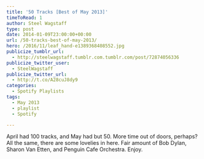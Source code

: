 ```yaml
---
title: '50 Tracks [Best of May 2013]'
timeToRead: 1 
author: Steel Wagstaff
type: post
date: 2014-01-09T23:00:00+00:00
url: /50-tracks-best-of-may-2013/
hero: /2016/11/leaf_hand-e1389368408552.jpg
publicize_tumblr_url:
  - http://steelwagstaff.tumblr.com.tumblr.com/post/72874056336
publicize_twitter_user:
  - SteelWagstaff
publicize_twitter_url:
  - http://t.co/A28cuJ8dy9
categories:
  - Spotify Playlists
tags:
  - May 2013
  - playlist
  - Spotify

---
```

April had 100 tracks, and May had but 50. More time out of doors, perhaps? All the same, there are some lovelies in here. Fair amount of Bob Dylan, Sharon Van Etten, and Penguin Cafe Orchestra. Enjoy.